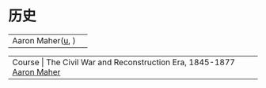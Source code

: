 # 历史

|                                                                      |   |
| -------------------------------------------------------------------- | - |
| Aaron Maher([u](https://www.youtube.com/user/Aaron3ous/playlists), ) |   |

|                                                                                                                                                     |   |
| --------------------------------------------------------------------------------------------------------------------------------------------------- | - |
| Course \| The Civil War and Reconstruction Era, 1845-1877 [Aaron Maher](https://www.youtube.com/playlist?list=PLDl9\_LuL-uw5DOPT3wd-fcWfv5xXTVz\_s) |   |

